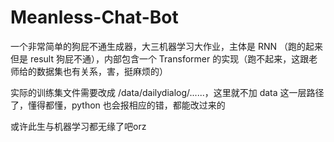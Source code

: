 # Meanless-Chat-Bot

一个非常简单的狗屁不通生成器，大三机器学习大作业，主体是 RNN （跑的起来但是 result 狗屁不通），内部包含一个 Transformer 的实现（跑不起来，这跟老师给的数据集也有关系，害，挺麻烦的）

实际的训练集文件需要改成 /data/dailydialog/......，这里就不加 data 这一层路径了，懂得都懂，python 也会报相应的错，都能改过来的

或许此生与机器学习都无缘了吧orz
